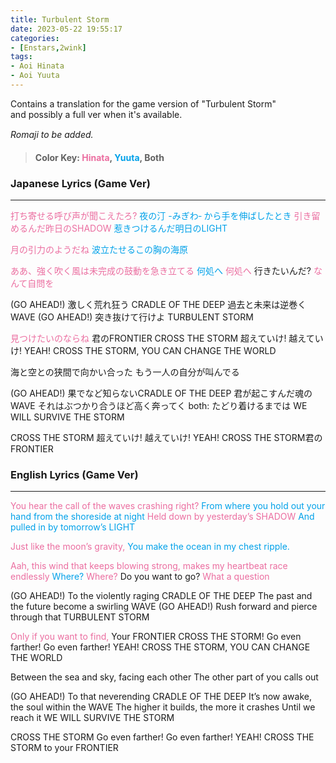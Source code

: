 ```yaml
---
title: Turbulent Storm
date: 2023-05-22 19:55:17
categories:
- [Enstars,2wink]
tags:
- Aoi Hinata
- Aoi Yuuta
---
```



<div class="preview-wrapper reverse" style="--storyColor: #hex;--storyColor-rgb: r,g,b;--storyColor-h: hue;--storyColor-s: saturation%;--storyColor-l: lightness%;">
  <div class="grid-wrapper">
      <div class="preview-background" style="background-image: url('https://cdn.discordapp.com/attachments/1110345002015535124/1110356633239957544/IMG_4880.png')"></div>
      <div class="preview-box" style="background: calc(var(--card-background) + 2%)">
          <div class="info-area">
              <div class="synopsis" style="width: 90%;">
                Contains a translation for the game version of "Turbulent Storm" and possibly a full ver when it's available.
              </div>
          </div>
      </div>
  </div>
</div>

<!-- more -->

<div style="margin-top: 3%">
  <style>
    [character] {
      --dark-mode: hsl(var(--hue), 30%, 30%);
      display: flex;
    }
    [character]::before {
      position: absolute;
      margin-left: 75px;
    }
    [character] p {
      max-width: calc(100% - 75px);
      margin-left: 75px;
      color: inherit;
    }
    :root[theme='dark'] [character] p {
      background: var(--dark-mode);
    }
    :root[theme='dark'] [character] p .thought {
      color: #9f9fff;
    }
    :root[theme='light'] [character] p {
      background: var(--light-mode);
    }
    [character] p:first-child {
      margin-top: 20px;
      border-top-left-radius: 0px;
    }
    [character] p:first-child::before {
      position: absolute;
      left: 0;
    }
    [character]::after {
      display: none;
      left: 65px;
      top: 37px;
    }
    .msr-narration {
      display: flex;
      align-items: center;
      margin: 20px 0px;
      gap: 5px;
    }
    .msr-narration::before {
      content: "";
      display: inline-block;
      background: var(--article-text);
      height: 1px;
      width: 15%;
    }
    .msr-narration p {
      margin: 0;
    }
  </style>

*Romaji to be added.*
>#### Color Key: <span style="color: #EB6EA0;">Hinata</span>, <span style="color: #00A1E9;">Yuuta</span>, Both
### Japanese Lyrics (Game Ver)
***
<span style="color: #EB6EA0;">打ち寄せる呼び声が聞こえたろ?</span>
<span style="color: #00A1E9;">夜の汀 -みぎわ‐ から手を伸ばしたとき</span>
<span style="color: #EB6EA0;">引き留めるんだ昨日のSHADOW</span>
<span style="color: #00A1E9;">惹きつけるんだ明日のLIGHT</span>

<span style="color: #EB6EA0;">月の引力のようだね</span>
<span style="color: #00A1E9;">波立たせるこの胸の海原</span>

<span style="color: #EB6EA0;">ああ、強く吹く風は未完成の鼓動を急き立てる</span>
<span style="color: #00A1E9;">何処へ</span>
<span style="color: #EB6EA0;">何処へ</span>
行きたいんだ?
<span style="color: #EB6EA0;">なんて自問を</span>

(GO AHEAD!) 激しく荒れ狂う CRADLE OF THE DEEP
過去と未来は逆巻くWAVE
(GO AHEAD!) 突き抜けて行けよ TURBULENT STORM

<span style="color: #EB6EA0;">見つけたいのならね</span>
君のFRONTIER
CROSS THE STORM 超えていけ! 越えていけ! YEAH!
CROSS THE STORM, YOU CAN CHANGE THE WORLD

海と空との狭間で向かい合った
もう一人の自分が叫んでる

(GO AHEAD!) 果でなど知らないCRADLE OF THE DEEP
君が起こすんだ魂のWAVE
それはぶつかり合うほど高く奔ってく
both: たどり着けるまでは WE WILL SURVIVE THE STORM

CROSS THE STORM 超えていけ! 越えていけ! YEAH!
CROSS THE STORM君のFRONTIER

### English Lyrics (Game Ver)
***

<span style="color: #EB6EA0;">You hear the call of the waves crashing right?</span>
<span style="color: #00A1E9;">From where you hold out your hand from the shoreside at night</span>
<span style="color: #EB6EA0;">Held down by yesterday’s SHADOW</span>
<span style="color: #00A1E9;">And pulled in by tomorrow’s LIGHT</span>

<span style="color: #EB6EA0;">Just like the moon’s gravity,</span>
<span style="color: #00A1E9;">You make the ocean in my chest ripple.</span>

<span style="color: #EB6EA0;">Aah, this wind that keeps blowing strong, makes my heartbeat race endlessly</span>
<span style="color: #00A1E9;">Where?</span>
<span style="color: #EB6EA0;">Where?</span>
Do you want to go?
<span style="color: #EB6EA0;">What a question</span>

(GO AHEAD!) To the violently raging CRADLE OF THE DEEP
The past and the future become a swirling WAVE
(GO AHEAD!) Rush forward and pierce through that TURBULENT STORM

<span style="color: #EB6EA0;">Only if you want to find,</span>
Your FRONTIER
CROSS THE STORM! Go even farther! Go even farther! YEAH!
CROSS THE STORM, YOU CAN CHANGE THE WORLD

Between the sea and sky, facing each other
The other part of you calls out

(GO AHEAD!) To that neverending CRADLE OF THE DEEP
It’s now awake, the soul within the WAVE
The higher it builds, the more it crashes 
Until we reach it WE WILL SURVIVE THE STORM

CROSS THE STORM Go even farther! Go even farther! YEAH!
CROSS THE STORM to your FRONTIER

  <!-- CONTENT GOES HERE -->
    
  <!-- 
    TO CHANGE COLOR
    <span style="color: #000000;">INSERT TEXT</span>
  -->

  </div>